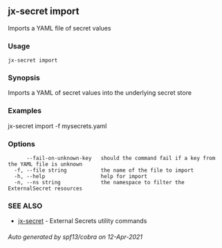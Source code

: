 ## jx-secret import

Imports a YAML file of secret values

### Usage

```
jx-secret import
```

### Synopsis

Imports a YAML of secret values into the underlying secret store

### Examples

  jx-secret import -f mysecrets.yaml

### Options

```
      --fail-on-unknown-key   should the command fail if a key from the YAML file is unknown
  -f, --file string           the name of the file to import
  -h, --help                  help for import
  -n, --ns string             the namespace to filter the ExternalSecret resources
```

### SEE ALSO

* [jx-secret](jx-secret.md)	 - External Secrets utility commands

###### Auto generated by spf13/cobra on 12-Apr-2021
